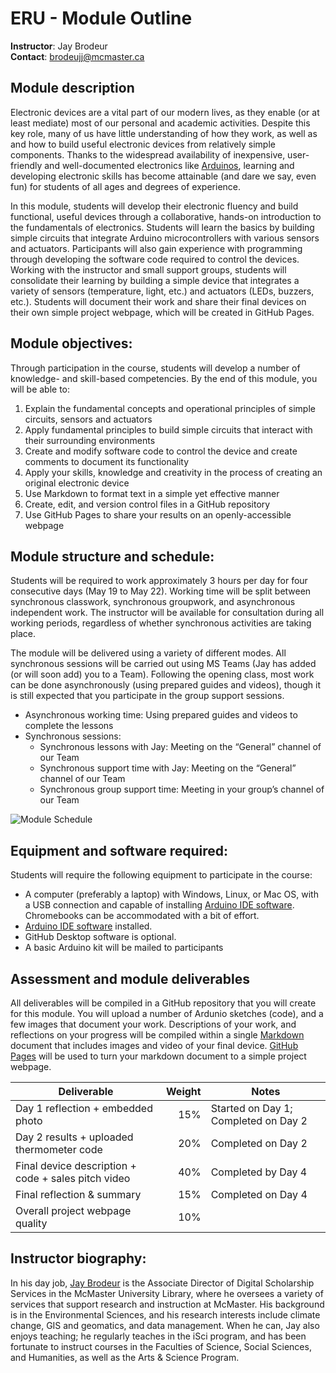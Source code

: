 # ERU - Module Outline

**Instructor**: Jay Brodeur  
**Contact**: 	[brodeujj@mcmaster.ca](mailto:brodeujj@mcmaster.ca)

## Module description
Electronic devices are a vital part of our modern lives, as they enable (or at least mediate) most of our personal and academic activities. Despite this key role, many of us have little understanding of how they work, as well as and how to build useful electronic devices from relatively simple components. Thanks to the widespread availability of inexpensive, user-friendly and well-documented electronics like [Arduinos](https://www.arduino.cc/), learning and developing electronic skills has become attainable (and dare we say, even fun) for students of all ages and degrees of experience.  

In this module, students will develop their electronic fluency and build functional, useful devices through a collaborative, hands-on introduction to the fundamentals of electronics. Students will learn the basics by building simple circuits that integrate Arduino microcontrollers with various sensors and actuators. Participants will also gain experience with programming through developing the software code required to control the devices. Working with the instructor and small support groups, students will consolidate their learning by building a simple device that integrates a variety of sensors (temperature, light, etc.) and actuators (LEDs, buzzers, etc.). Students will document their work and share their final devices on their own simple project webpage, which will be created in GitHub Pages. 

## Module objectives:
Through participation in the course, students will develop a number of knowledge- and skill-based competencies. By the end of this module, you will be able to:

1. Explain the fundamental concepts and operational principles of simple circuits, sensors and actuators
2. Apply fundamental principles to build simple circuits that interact with their surrounding environments
3. Create and modify software code to control the device and create comments to document its functionality
4. Apply your skills, knowledge and creativity in the process of creating an original electronic device
5. Use Markdown to format text in a simple yet effective manner
6. Create, edit, and version control files in a GitHub repository
7. Use GitHub Pages to share your results on an openly-accessible webpage

## Module structure and schedule: 
Students will be required to work approximately 3 hours per day for four consecutive days (May 19 to May 22). Working time will be split between synchronous classwork, synchronous groupwork, and asynchronous independent work. The instructor will be available for consultation during all working periods, regardless of whether synchronous activities are taking place. 

The module will be delivered using a variety of different modes. All synchronous sessions will be carried out using MS Teams (Jay has added (or will soon add) you to a Team). Following the opening class, most work can be done asynchronously (using prepared guides and videos), though it is still expected that you participate in the group support sessions.
- Asynchronous working time: Using prepared guides and videos to complete the lessons
- Synchronous sessions:
  - Synchronous lessons with Jay: Meeting on the “General” channel of our Team
  - Synchronous support time with Jay: Meeting on the “General” channel of our Team
  - Synchronous group support time: Meeting in your group’s channel of our Team

![Module Schedule](images/schedule.png "Module Schedule")

## Equipment and software required:
Students will require the following equipment to participate in the course: 
* A computer (preferably a laptop) with Windows, Linux, or Mac OS, with a USB connection and capable of installing [Arduino IDE software](https://www.arduino.cc/en/Main/Software). Chromebooks can be accommodated with a bit of effort.
* [Arduino IDE software](https://www.arduino.cc/en/Main/Software) installed.
* GitHub Desktop software is optional.
* A basic Arduino kit will be mailed to participants

## Assessment and module deliverables
All deliverables will be compiled in a GitHub repository that you will create for this module. You will upload a number of Ardunio sketches (code), and a few images that document your work. Descriptions of your work, and reflections on your progress will be compiled within a single [Markdown](https://en.wikipedia.org/wiki/Markdown) document that includes images and video of your final device. [GitHub Pages](https://pages.github.com/) will be used to turn your markdown document to a simple project webpage. 

| Deliverable | Weight | Notes |
|-------------|-------:|-------|
|Day 1 reflection + embedded photo| 15% |Started on Day 1; Completed on Day 2|
|Day 2 results + uploaded thermometer code| 20% |Completed on Day 2|
|Final device description + code + sales pitch video| 40% |Completed by Day 4|
|Final reflection & summary| 15% |Completed on Day 4|
|Overall project webpage quality|10%|       |

## Instructor biography:
In his day job, [Jay Brodeur](https://experts.mcmaster.ca/display/brodeujj) is the Associate Director of Digital Scholarship Services in the McMaster University Library, where he oversees a variety of services that support research and instruction at McMaster. His background is in the Environmental Sciences, and his research interests include climate change, GIS and geomatics, and data management. When he can, Jay also enjoys teaching; he regularly teaches in the iSci program, and has been fortunate to instruct courses in the Faculties of Science, Social Sciences, and Humanities, as well as the Arts & Science Program. 


